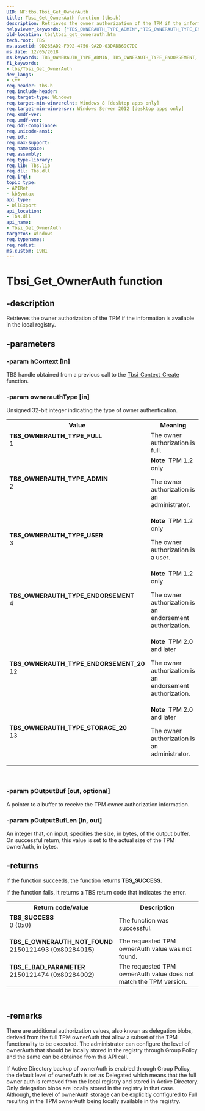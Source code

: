 ```yaml
---
UID: NF:tbs.Tbsi_Get_OwnerAuth
title: Tbsi_Get_OwnerAuth function (tbs.h)
description: Retrieves the owner authorization of the TPM if the information is available in the local registry.
helpviewer_keywords: ["TBS_OWNERAUTH_TYPE_ADMIN","TBS_OWNERAUTH_TYPE_ENDORSEMENT","TBS_OWNERAUTH_TYPE_ENDORSEMENT_20","TBS_OWNERAUTH_TYPE_FULL","TBS_OWNERAUTH_TYPE_STORAGE_20","TBS_OWNERAUTH_TYPE_USER","Tbsi_Get_OwnerAuth","Tbsi_Get_OwnerAuth function [TBS]","tbs.tbsi_get_ownerauth","tbs/Tbsi_Get_OwnerAuth"]
old-location: tbs\tbsi_get_ownerauth.htm
tech.root: TBS
ms.assetid: 9D265AD2-F992-4756-9A2D-03DADB69C7DC
ms.date: 12/05/2018
ms.keywords: TBS_OWNERAUTH_TYPE_ADMIN, TBS_OWNERAUTH_TYPE_ENDORSEMENT, TBS_OWNERAUTH_TYPE_ENDORSEMENT_20, TBS_OWNERAUTH_TYPE_FULL, TBS_OWNERAUTH_TYPE_STORAGE_20, TBS_OWNERAUTH_TYPE_USER, Tbsi_Get_OwnerAuth, Tbsi_Get_OwnerAuth function [TBS], tbs.tbsi_get_ownerauth, tbs/Tbsi_Get_OwnerAuth
f1_keywords:
- tbs/Tbsi_Get_OwnerAuth
dev_langs:
- c++
req.header: tbs.h
req.include-header: 
req.target-type: Windows
req.target-min-winverclnt: Windows 8 [desktop apps only]
req.target-min-winversvr: Windows Server 2012 [desktop apps only]
req.kmdf-ver: 
req.umdf-ver: 
req.ddi-compliance: 
req.unicode-ansi: 
req.idl: 
req.max-support: 
req.namespace: 
req.assembly: 
req.type-library: 
req.lib: Tbs.lib
req.dll: Tbs.dll
req.irql: 
topic_type:
- APIRef
- kbSyntax
api_type:
- DllExport
api_location:
- Tbs.dll
api_name:
- Tbsi_Get_OwnerAuth
targetos: Windows
req.typenames: 
req.redist: 
ms.custom: 19H1
---
```


# Tbsi_Get_OwnerAuth function


## -description


Retrieves the owner authorization  of the TPM if the information is available in the local registry. 


## -parameters




### -param hContext [in]

TBS handle obtained from a previous call to the <a href="https://docs.microsoft.com/windows/desktop/api/tbs/nf-tbs-tbsi_context_create">Tbsi_Context_Create</a> function.


### -param ownerauthType [in]

Unsigned 32-bit integer indicating the type of owner authentication.

<table>
<tr>
<th>Value</th>
<th>Meaning</th>
</tr>
<tr>
<td width="40%"><a id="TBS_OWNERAUTH_TYPE_FULL"></a><a id="tbs_ownerauth_type_full"></a><dl>
<dt><b>TBS_OWNERAUTH_TYPE_FULL</b></dt>
<dt>1</dt>
</dl>
</td>
<td width="60%">
	The owner authorization is full.

</td>
</tr>
<tr>
<td width="40%"><a id="TBS_OWNERAUTH_TYPE_ADMIN"></a><a id="tbs_ownerauth_type_admin"></a><dl>
<dt><b>TBS_OWNERAUTH_TYPE_ADMIN</b></dt>
<dt>2</dt>
</dl>
</td>
<td width="60%">
<b>Note</b>  TPM 1.2 only

The owner authorization is an administrator.

</td>
</tr>
<tr>
<td width="40%"><a id="TBS_OWNERAUTH_TYPE_USER"></a><a id="tbs_ownerauth_type_user"></a><dl>
<dt><b>TBS_OWNERAUTH_TYPE_USER</b></dt>
<dt>3</dt>
</dl>
</td>
<td width="60%">
<b>Note</b>  TPM 1.2 only

The owner authorization is a user.

</td>
</tr>
<tr>
<td width="40%"><a id="TBS_OWNERAUTH_TYPE_ENDORSEMENT"></a><a id="tbs_ownerauth_type_endorsement"></a><dl>
<dt><b>TBS_OWNERAUTH_TYPE_ENDORSEMENT</b></dt>
<dt>4</dt>
</dl>
</td>
<td width="60%">
<b>Note</b>  TPM 1.2 only

The owner authorization is an endorsement authorization.

</td>
</tr>
<tr>
<td width="40%"><a id="TBS_OWNERAUTH_TYPE_ENDORSEMENT_20_"></a><a id="tbs_ownerauth_type_endorsement_20_"></a><dl>
<dt><b>TBS_OWNERAUTH_TYPE_ENDORSEMENT_20 </b></dt>
<dt>12</dt>
</dl>
</td>
<td width="60%">
<b>Note</b>  TPM 2.0 and later

The owner authorization is an endorsement authorization. 

</td>
</tr>
<tr>
<td width="40%"><a id="TBS_OWNERAUTH_TYPE_STORAGE_20_"></a><a id="tbs_ownerauth_type_storage_20_"></a><dl>
<dt><b>TBS_OWNERAUTH_TYPE_STORAGE_20 </b></dt>
<dt>13</dt>
</dl>
</td>
<td width="60%">
<b>Note</b>  TPM 2.0 and later

The owner authorization is an administrator.

</td>
</tr>
</table>
 


### -param pOutputBuf [out, optional]

A pointer to a buffer to receive the TPM owner authorization information.


### -param pOutputBufLen [in, out]

An integer that, on input, specifies the size, in bytes, of the output buffer. On successful return, this value is set to the actual size of the TPM ownerAuth, in bytes.


## -returns



If the function succeeds, the function returns <b>TBS_SUCCESS</b>.

If the function fails, it returns a TBS return code that indicates the error.

<table>
<tr>
<th>Return code/value</th>
<th>Description</th>
</tr>
<tr>
<td width="40%">
<dl>
<dt><b>TBS_SUCCESS</b></dt>
<dt>0 (0x0)</dt>
</dl>
</td>
<td width="60%">
The function was successful.

</td>
</tr>
<tr>
<td width="40%">
<dl>
<dt><b>TBS_E_OWNERAUTH_NOT_FOUND</b></dt>
<dt>2150121493 (0x80284015)</dt>
</dl>
</td>
<td width="60%">
The requested TPM ownerAuth value was not found.

</td>
</tr>
<tr>
<td width="40%">
<dl>
<dt><b>TBS_E_BAD_PARAMETER</b></dt>
<dt>2150121474 (0x80284002)</dt>
</dl>
</td>
<td width="60%">
The requested TPM ownerAuth value does not match the TPM version.

</td>
</tr>
</table>
 




## -remarks



There are additional authorization values, also known as delegation blobs, derived from the full TPM ownerAuth that allow a subset of the TPM functionality to be executed. The administrator can configure the level of ownerAuth that should be locally stored in the registry through Group Policy and the same can be obtained from this API call.

If Active Directory backup of ownerAuth is enabled through Group Policy, the default level of ownerAuth is set as Delegated which means that the full owner auth is removed from the local registry and stored in Active Directory. Only delegation blobs are locally stored in the registry in that case. Although, the level of ownerAuth storage can be explicitly configured to Full resulting in the TPM ownerAuth being locally available in the registry. 



